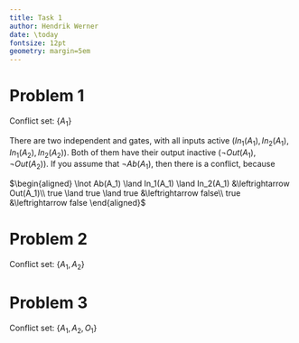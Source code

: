 ```yaml
---
title: Task 1
author: Hendrik Werner
date: \today
fontsize: 12pt
geometry: margin=5em
---
```


# Problem 1
Conflict set: $\{A_1\}$

There are two independent and gates, with all inputs active ($In_1(A_1), In_2(A_1), In_1(A_2), In_2(A_2)$). Both of them have their output inactive ($\lnot Out(A_1), \lnot Out(A_2)$). If you assume that $\lnot Ab(A_1)$, then there is a conflict, because

$\begin{aligned}
	\lnot Ab(A_1) \land In_1(A_1) \land In_2(A_1) &\leftrightarrow Out(A_1)\\
	true \land true \land true &\leftrightarrow false\\
	true &\leftrightarrow false
\end{aligned}$

# Problem 2
Conflict set: $\{A_1, A_2\}$

# Problem 3
Conflict set: $\{A_1, A_2, O_1\}$

